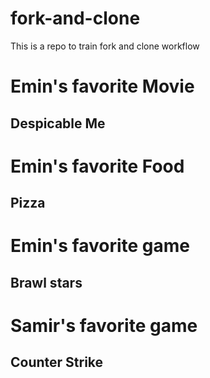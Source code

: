 # fork-and-clone
This is a repo to train fork and clone workflow

# Emin's favorite Movie
##  Despicable Me

# Emin's favorite Food
## Pizza

# Emin's favorite game
## Brawl stars

# Samir's favorite game
## Counter Strike
